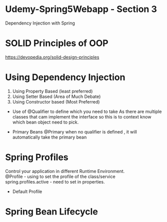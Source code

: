 # Udemy-Spring5Webapp - Section 3
Dependency Injection with Spring

# SOLID Principles of OOP

   https://devopedia.org/solid-design-principles
   
# Using Dependency Injection 
   1. Using Property Based (least preferred)
   2. Using Setter Based (Area of Much Debate)
   3. Using Constructor based (Most Preferred)   
   
-  Use of  @Qualifier to define which you need to take 
   As there are multiple classes that cam implement the interface so this is 
   to context know which bean object need to pick. 
   
- Primary Beans
   @Primary 
   when no qualifier is defined , it will automatically take the primary bean
   
# Spring Profiles 
   Control your application in different Runtime Environment. <br>
   @Profile - using to set the profile of the class/service <br>
    spring.profiles.active - need to set in properties. 
 
 - Default Profile 
 
# Spring Bean Lifecycle

